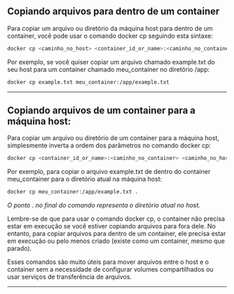 
## Copiando arquivos para dentro de um container

Para copiar um arquivo ou diretório da máquina host para dentro de um container, você pode usar o comando docker cp seguindo esta sintaxe:

~~~bash
docker cp <caminho_no_host> <container_id_or_name>:<caminho_no_container>
~~~

Por exemplo, se você quiser copiar um arquivo chamado example.txt do seu host para um container chamado meu_container no diretório /app:

~~~bash
docker cp example.txt meu_container:/app/example.txt
~~~

---

## Copiando arquivos de um container para a máquina host:

Para copiar um arquivo ou diretório de um container para a máquina host, simplesmente inverta a ordem dos parâmetros no comando docker cp:

~~~bash
docker cp <container_id_or_name>:<caminho_no_container> <caminho_no_host>
~~~

Por exemplo, para copiar o arquivo example.txt de dentro do container meu_container para o diretório atual na máquina host:

~~~bash
docker cp meu_container:/app/example.txt .
~~~

*O ponto . no final do comando representa o diretório atual no host.*

Lembre-se de que para usar o comando docker cp, o container não precisa estar em execução se você estiver copiando arquivos para fora dele. No entanto, para copiar arquivos para dentro de um container, ele precisa estar em execução ou pelo menos criado (existe como um container, mesmo que parado).

Esses comandos são muito úteis para mover arquivos entre o host e o container sem a necessidade de configurar volumes compartilhados ou usar serviços de transferência de arquivos.

---